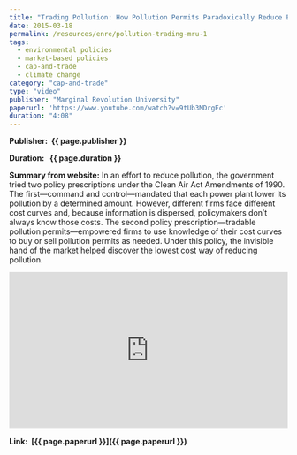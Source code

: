 ```yaml
---
title: "Trading Pollution: How Pollution Permits Paradoxically Reduce Emissions"
date: 2015-03-18
permalink: /resources/enre/pollution-trading-mru-1
tags:
  - environmental policies
  - market-based policies
  - cap-and-trade
  - climate change
category: "cap-and-trade"
type: "video"
publisher: "Marginal Revolution University"
paperurl: 'https://www.youtube.com/watch?v=9tUb3MDrgEc'
duration: "4:08"
---
```


<!-- Google tag (gtag.js) -->
<script async src="https://www.googletagmanager.com/gtag/js?id=G-Q95WSVMDNZ"></script>
<script>
  window.dataLayer = window.dataLayer || [];
  function gtag(){dataLayer.push(arguments);}
  gtag('js', new Date());

  gtag('config', 'G-Q95WSVMDNZ');
</script>

**<span class="bold-podcast">Publisher: </span>&nbsp;<span class="text-podcast">{{ page.publisher }}</span>**

**<span class="bold-podcast">Duration: </span>&nbsp;<span class="text-podcast"> {{ page.duration }}</span>**

**<span class="bold-podcast">Summary from website:</span>**
In an effort to reduce pollution, the government tried two policy prescriptions under the Clean Air Act Amendments of 1990. The first—command and control—mandated that each power plant lower its pollution by a determined amount. However, different firms face different cost curves and, because information is dispersed, policymakers don’t always know those costs. The second policy prescription—tradable pollution permits—empowered firms to use knowledge of their cost curves to buy or sell pollution permits as needed. Under this policy, the invisible hand of the market helped discover the lowest cost way of reducing pollution.  


<div style="max-width:1024px">
  <div style="position:relative;height:0;padding-bottom:56.25%">
    <iframe src="https://www.youtube.com/embed/9tUb3MDrgEc?si=E1ZlWPGm9wNXA6wd" width="1024px" height="576px" title="Trading Pollution: How Pollution Permits Paradoxically Reduce Emissions" style="position:absolute;left:0;top:0;width:100%;height:100%"  frameborder="0" scrolling="no" allowfullscreen></iframe>
  </div>
</div>

**<span class="small-podcast">Link:</span> &nbsp;<span class="links-podcast">[{{ page.paperurl }}]({{ page.paperurl }})</span>**